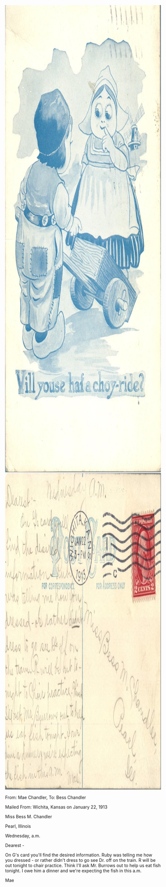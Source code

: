 <html><body><img class="alignnone size-full wp-image-1274" src="/wp-content/uploads/2014/06/postcard-2014-20140613_11223148_0554.jpg" alt="postcard-2014-20140613_11223148_0554" width="1024" height="1511"> <img class="alignnone size-full wp-image-1275" src="/wp-content/uploads/2014/06/postcard-2014-20140613_11223891_0555.jpg" alt="postcard-2014-20140613_11223891_0555" width="1536" height="1023">

From: Mae Chandler, To: Bess Chandler

Mailed From: Wichita, Kansas on January 22, 1913



Miss Bess M. Chandler

Pearl, Illinois



Wednesday, a.m.

Dearest -

On G's card you'll find the desired information. Ruby was telling me how you dressed - or rather didn't dress to go see Dr. off on the train. R will be out tonight to chair practice. Think I'll ask Mr. Burrows out to help us eat fish tonight. I owe him a dinner and we're expecting the fish in this a.m.

Mae</body></html>